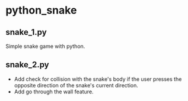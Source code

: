 # python_snake

## snake_1.py

Simple snake game with python.

## snake_2.py

- Add check for collision with the snake's body if the user presses the opposite direction of the snake's current direction.
- Add go through the wall feature.